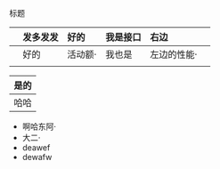 标题

|    | 发多发发 | 好的    | 我是接口 | 右边      |    |
|:---|:-------|:-------|:--------|:----------|:---|
|    | 好的    | 活动额· | 我也是   | 左边的性能· |    |
|    |        |        |         |           |    |

| 是的   |
|:---|
|  哈哈  |

- 啊哈东阿·
- 大二·
- deawef
- dewafw
